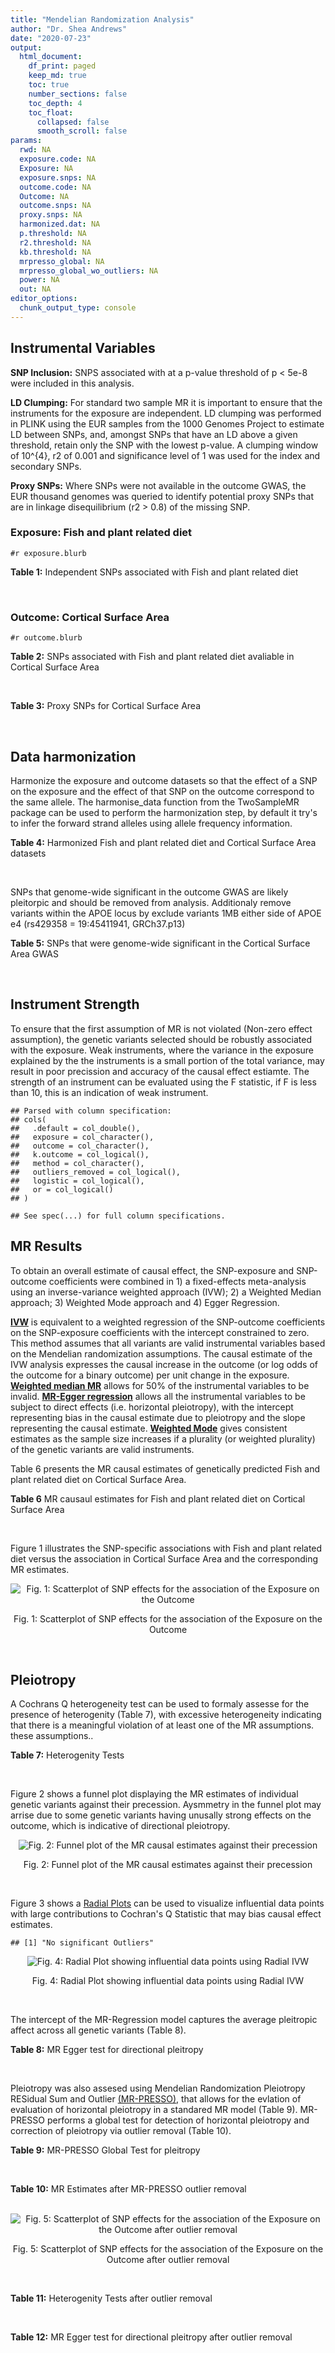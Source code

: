 ```yaml
---
title: "Mendelian Randomization Analysis"
author: "Dr. Shea Andrews"
date: "2020-07-23"
output:
  html_document:
    df_print: paged
    keep_md: true
    toc: true
    number_sections: false
    toc_depth: 4
    toc_float:
      collapsed: false
      smooth_scroll: false
params:
  rwd: NA
  exposure.code: NA
  Exposure: NA
  exposure.snps: NA
  outcome.code: NA
  Outcome: NA
  outcome.snps: NA
  proxy.snps: NA
  harmonized.dat: NA
  p.threshold: NA
  r2.threshold: NA
  kb.threshold: NA
  mrpresso_global: NA
  mrpresso_global_wo_outliers: NA
  power: NA
  out: NA
editor_options:
  chunk_output_type: console
---
```







## Instrumental Variables
**SNP Inclusion:** SNPS associated with at a p-value threshold of p < 5e-8 were included in this analysis.
<br>

**LD Clumping:** For standard two sample MR it is important to ensure that the instruments for the exposure are independent. LD clumping was performed in PLINK using the EUR samples from the 1000 Genomes Project to estimate LD between SNPs, and, amongst SNPs that have an LD above a given threshold, retain only the SNP with the lowest p-value. A clumping window of 10^{4}, r2 of 0.001 and significance level of 1 was used for the index and secondary SNPs.
<br>

**Proxy SNPs:** Where SNPs were not available in the outcome GWAS, the EUR thousand genomes was queried to identify potential proxy SNPs that are in linkage disequilibrium (r2 > 0.8) of the missing SNP.
<br>

### Exposure: Fish and plant related diet
`#r exposure.blurb`
<br>

**Table 1:** Independent SNPs associated with Fish and plant related diet
<div data-pagedtable="false">
  <script data-pagedtable-source type="application/json">
{"columns":[{"label":["SNP"],"name":[1],"type":["chr"],"align":["left"]},{"label":["CHROM"],"name":[2],"type":["dbl"],"align":["right"]},{"label":["POS"],"name":[3],"type":["dbl"],"align":["right"]},{"label":["REF"],"name":[4],"type":["chr"],"align":["left"]},{"label":["ALT"],"name":[5],"type":["chr"],"align":["left"]},{"label":["AF"],"name":[6],"type":["dbl"],"align":["right"]},{"label":["BETA"],"name":[7],"type":["dbl"],"align":["right"]},{"label":["SE"],"name":[8],"type":["dbl"],"align":["right"]},{"label":["Z"],"name":[9],"type":["dbl"],"align":["right"]},{"label":["P"],"name":[10],"type":["dbl"],"align":["right"]},{"label":["N"],"name":[11],"type":["dbl"],"align":["right"]},{"label":["TRAIT"],"name":[12],"type":["chr"],"align":["left"]}],"data":[{"1":"rs6699744","2":"1","3":"72825144","4":"A","5":"T","6":"0.614350","7":"0.0176817","8":"0.00251240","9":"7.03777","10":"2.0e-12","11":"335576","12":"fish_plant_diet"},{"1":"rs6690619","2":"1","3":"153765399","4":"C","5":"T","6":"0.508389","7":"-0.0182667","8":"0.00243049","9":"-7.51564","10":"5.7e-14","11":"335576","12":"fish_plant_diet"},{"1":"rs45501495","2":"1","3":"204596454","4":"C","5":"T","6":"0.233721","7":"0.0175379","8":"0.00286562","9":"6.12011","10":"9.4e-10","11":"335576","12":"fish_plant_diet"},{"1":"rs4953150","2":"2","3":"45157336","4":"C","5":"T","6":"0.342028","7":"-0.0193152","8":"0.00257415","9":"-7.50353","10":"6.2e-14","11":"335576","12":"fish_plant_diet"},{"1":"rs17049185","2":"2","3":"58072660","4":"G","5":"T","6":"0.265216","7":"0.0164143","8":"0.00276984","9":"5.92608","10":"3.1e-09","11":"335576","12":"fish_plant_diet"},{"1":"rs4458235","2":"2","3":"79710525","4":"A","5":"T","6":"0.671605","7":"-0.0161001","8":"0.00257371","9":"-6.25560","10":"4.0e-10","11":"335576","12":"fish_plant_diet"},{"1":"rs6756149","2":"2","3":"104099833","4":"C","5":"T","6":"0.460539","7":"0.0158560","8":"0.00242740","9":"6.53209","10":"6.5e-11","11":"335576","12":"fish_plant_diet"},{"1":"rs10180461","2":"2","3":"144263033","4":"T","5":"C","6":"0.391681","7":"-0.0138352","8":"0.00249154","9":"-5.55287","10":"2.8e-08","11":"335576","12":"fish_plant_diet"},{"1":"rs2463652","2":"2","3":"157127415","4":"C","5":"A","6":"0.462862","7":"0.0144339","8":"0.00243718","9":"5.92238","10":"3.2e-09","11":"335576","12":"fish_plant_diet"},{"1":"rs10510554","2":"3","3":"25099776","4":"T","5":"C","6":"0.569949","7":"0.0159892","8":"0.00245816","9":"6.50454","10":"7.8e-11","11":"335576","12":"fish_plant_diet"},{"1":"rs1248825","2":"3","3":"84993411","4":"A","5":"C","6":"0.674802","7":"0.0196439","8":"0.00259659","9":"7.56527","10":"3.9e-14","11":"335576","12":"fish_plant_diet"},{"1":"rs80264330","2":"3","3":"114815659","4":"T","5":"G","6":"0.056141","7":"0.0302655","8":"0.00525711","9":"5.75706","10":"8.6e-09","11":"335576","12":"fish_plant_diet"},{"1":"rs13082002","2":"3","3":"117317203","4":"T","5":"A","6":"0.467957","7":"0.0141314","8":"0.00244314","9":"5.78411","10":"7.3e-09","11":"335576","12":"fish_plant_diet"},{"1":"rs73868702","2":"3","3":"149754216","4":"G","5":"A","6":"0.043127","7":"-0.0333836","8":"0.00594694","9":"-5.61358","10":"2.0e-08","11":"335576","12":"fish_plant_diet"},{"1":"rs11706682","2":"3","3":"167199681","4":"T","5":"C","6":"0.340750","7":"0.0172815","8":"0.00255589","9":"6.76144","10":"1.4e-11","11":"335576","12":"fish_plant_diet"},{"1":"rs1946265","2":"5","3":"50840436","4":"A","5":"C","6":"0.645199","7":"-0.0149040","8":"0.00254229","9":"-5.86243","10":"4.6e-09","11":"335576","12":"fish_plant_diet"},{"1":"rs12514375","2":"5","3":"60801428","4":"A","5":"T","6":"0.387948","7":"-0.0137440","8":"0.00249301","9":"-5.51301","10":"3.5e-08","11":"335576","12":"fish_plant_diet"},{"1":"rs6870152","2":"5","3":"95883544","4":"A","5":"G","6":"0.623327","7":"-0.0138461","8":"0.00251463","9":"-5.50622","10":"3.7e-08","11":"335576","12":"fish_plant_diet"},{"1":"rs364926","2":"5","3":"166392055","4":"C","5":"T","6":"0.235798","7":"0.0174371","8":"0.00285087","9":"6.11641","10":"9.6e-10","11":"335576","12":"fish_plant_diet"},{"1":"rs11134442","2":"5","3":"166478475","4":"A","5":"G","6":"0.627273","7":"-0.0138524","8":"0.00251296","9":"-5.51238","10":"3.5e-08","11":"335576","12":"fish_plant_diet"},{"1":"rs16891727","2":"6","3":"26488860","4":"C","5":"A","6":"0.131477","7":"-0.0248855","8":"0.00357335","9":"-6.96419","10":"3.3e-12","11":"335576","12":"fish_plant_diet"},{"1":"rs28703977","2":"6","3":"31472792","4":"T","5":"C","6":"0.654148","7":"-0.0159889","8":"0.00255074","9":"-6.26834","10":"3.6e-10","11":"335576","12":"fish_plant_diet"},{"1":"rs9362897","2":"6","3":"92327446","4":"G","5":"T","6":"0.471084","7":"0.0153747","8":"0.00242031","9":"6.35237","10":"2.1e-10","11":"335576","12":"fish_plant_diet"},{"1":"rs12700239","2":"7","3":"20865979","4":"C","5":"A","6":"0.210021","7":"-0.0170831","8":"0.00300568","9":"-5.68361","10":"1.3e-08","11":"335576","12":"fish_plant_diet"},{"1":"rs3021494","2":"8","3":"10983534","4":"A","5":"G","6":"0.530477","7":"-0.0196447","8":"0.00243572","9":"-8.06525","10":"7.3e-16","11":"335576","12":"fish_plant_diet"},{"1":"rs1217105","2":"8","3":"64626932","4":"T","5":"G","6":"0.692030","7":"0.0182021","8":"0.00262079","9":"6.94527","10":"3.8e-12","11":"335576","12":"fish_plant_diet"},{"1":"rs10986983","2":"9","3":"128620009","4":"C","5":"T","6":"0.628287","7":"-0.0177251","8":"0.00250713","9":"-7.06988","10":"1.6e-12","11":"335576","12":"fish_plant_diet"},{"1":"rs946711","2":"10","3":"21806832","4":"A","5":"C","6":"0.326072","7":"-0.0265991","8":"0.00260310","9":"-10.21820","10":"1.6e-24","11":"335576","12":"fish_plant_diet"},{"1":"rs1410054","2":"10","3":"112774155","4":"A","5":"G","6":"0.762720","7":"-0.0179461","8":"0.00284724","9":"-6.30298","10":"2.9e-10","11":"335576","12":"fish_plant_diet"},{"1":"rs10741616","2":"11","3":"13333851","4":"G","5":"A","6":"0.381930","7":"-0.0150594","8":"0.00249104","9":"-6.04543","10":"1.5e-09","11":"335576","12":"fish_plant_diet"},{"1":"rs11237918","2":"11","3":"79294066","4":"T","5":"C","6":"0.400307","7":"0.0140920","8":"0.00247088","9":"5.70323","10":"1.2e-08","11":"335576","12":"fish_plant_diet"},{"1":"rs613597","2":"11","3":"88598646","4":"A","5":"G","6":"0.650945","7":"-0.0148780","8":"0.00253317","9":"-5.87327","10":"4.3e-09","11":"335576","12":"fish_plant_diet"},{"1":"rs34634095","2":"11","3":"111455942","4":"C","5":"A","6":"0.698257","7":"-0.0159467","8":"0.00269385","9":"-5.91967","10":"3.2e-09","11":"335576","12":"fish_plant_diet"},{"1":"rs7978702","2":"12","3":"34366373","4":"G","5":"A","6":"0.818835","7":"0.0173966","8":"0.00313907","9":"5.54196","10":"3.0e-08","11":"335576","12":"fish_plant_diet"},{"1":"rs12826749","2":"12","3":"46412497","4":"C","5":"G","6":"0.421560","7":"-0.0143141","8":"0.00247178","9":"-5.79101","10":"7.0e-09","11":"335576","12":"fish_plant_diet"},{"1":"rs35287743","2":"12","3":"110057250","4":"G","5":"T","6":"0.113999","7":"-0.0345582","8":"0.00382725","9":"-9.02951","10":"1.7e-19","11":"335576","12":"fish_plant_diet"},{"1":"rs560815","2":"13","3":"55935080","4":"T","5":"A","6":"0.733176","7":"-0.0235298","8":"0.00272600","9":"-8.63162","10":"6.0e-18","11":"335576","12":"fish_plant_diet"},{"1":"rs10161952","2":"13","3":"59474383","4":"A","5":"C","6":"0.313291","7":"-0.0185058","8":"0.00261369","9":"-7.08033","10":"1.4e-12","11":"335576","12":"fish_plant_diet"},{"1":"rs12906493","2":"15","3":"35933286","4":"T","5":"C","6":"0.207753","7":"0.0183225","8":"0.00301038","9":"6.08644","10":"1.2e-09","11":"335576","12":"fish_plant_diet"},{"1":"rs16959955","2":"15","3":"48002700","4":"T","5":"C","6":"0.221373","7":"0.0168573","8":"0.00294229","9":"5.72931","10":"1.0e-08","11":"335576","12":"fish_plant_diet"},{"1":"rs56094641","2":"16","3":"53806453","4":"A","5":"G","6":"0.403329","7":"0.0223354","8":"0.00246582","9":"9.05800","10":"1.3e-19","11":"335576","12":"fish_plant_diet"},{"1":"rs11859365","2":"16","3":"83683945","4":"A","5":"C","6":"0.253428","7":"0.0190706","8":"0.00278154","9":"6.85613","10":"7.1e-12","11":"335576","12":"fish_plant_diet"},{"1":"rs9955276","2":"18","3":"1839339","4":"C","5":"T","6":"0.141809","7":"0.0194761","8":"0.00348698","9":"5.58538","10":"2.3e-08","11":"335576","12":"fish_plant_diet"},{"1":"rs17818263","2":"18","3":"58865261","4":"G","5":"A","6":"0.286039","7":"-0.0146965","8":"0.00268034","9":"-5.48307","10":"4.2e-08","11":"335576","12":"fish_plant_diet"},{"1":"rs12721051","2":"19","3":"45422160","4":"C","5":"G","6":"0.189552","7":"0.0179074","8":"0.00309034","9":"5.79464","10":"6.8e-09","11":"335576","12":"fish_plant_diet"},{"1":"rs380743","2":"19","3":"49241014","4":"G","5":"A","6":"0.493772","7":"-0.0175022","8":"0.00243995","9":"-7.17318","10":"7.3e-13","11":"335576","12":"fish_plant_diet"},{"1":"rs2425026","2":"20","3":"33847253","4":"C","5":"T","6":"0.426877","7":"0.0168691","8":"0.00246823","9":"6.83449","10":"8.2e-12","11":"335576","12":"fish_plant_diet"},{"1":"rs2413052","2":"22","3":"31783781","4":"T","5":"C","6":"0.240382","7":"0.0193561","8":"0.00284149","9":"6.81195","10":"9.6e-12","11":"335576","12":"fish_plant_diet"}],"options":{"columns":{"min":{},"max":[10]},"rows":{"min":[10],"max":[10]},"pages":{}}}
  </script>
</div>
<br>

### Outcome: Cortical Surface Area
`#r outcome.blurb`
<br>

**Table 2:** SNPs associated with Fish and plant related diet avaliable in Cortical Surface Area
<div data-pagedtable="false">
  <script data-pagedtable-source type="application/json">
{"columns":[{"label":["SNP"],"name":[1],"type":["chr"],"align":["left"]},{"label":["CHROM"],"name":[2],"type":["dbl"],"align":["right"]},{"label":["POS"],"name":[3],"type":["dbl"],"align":["right"]},{"label":["REF"],"name":[4],"type":["chr"],"align":["left"]},{"label":["ALT"],"name":[5],"type":["chr"],"align":["left"]},{"label":["AF"],"name":[6],"type":["dbl"],"align":["right"]},{"label":["BETA"],"name":[7],"type":["dbl"],"align":["right"]},{"label":["SE"],"name":[8],"type":["dbl"],"align":["right"]},{"label":["Z"],"name":[9],"type":["dbl"],"align":["right"]},{"label":["P"],"name":[10],"type":["dbl"],"align":["right"]},{"label":["N"],"name":[11],"type":["dbl"],"align":["right"]},{"label":["TRAIT"],"name":[12],"type":["chr"],"align":["left"]}],"data":[{"1":"rs6699744","2":"1","3":"72825144","4":"A","5":"T","6":"0.6185","7":"-101.1620","8":"113.9919","9":"-0.88745300","10":"3.748e-01","11":"31606","12":"Cortical_Surface_Area"},{"1":"rs6690619","2":"1","3":"153765399","4":"C","5":"T","6":"0.5115","7":"-235.3237","8":"110.9052","9":"-2.12184550","10":"3.385e-02","11":"31984","12":"Cortical_Surface_Area"},{"1":"rs45501495","2":"1","3":"204596454","4":"C","5":"T","6":"0.2450","7":"292.0247","8":"127.0405","9":"2.29867404","10":"2.152e-02","11":"32176","12":"Cortical_Surface_Area"},{"1":"rs4953150","2":"2","3":"45157336","4":"C","5":"T","6":"0.3540","7":"216.7957","8":"115.6572","9":"1.87446782","10":"6.087e-02","11":"32176","12":"Cortical_Surface_Area"},{"1":"rs17049185","2":"2","3":"58072660","4":"G","5":"T","6":"0.2682","7":"-4.2065","8":"124.4635","9":"-0.03379706","10":"9.730e-01","11":"32176","12":"Cortical_Surface_Area"},{"1":"rs4458235","2":"2","3":"79710525","4":"A","5":"T","6":"0.6642","7":"46.7248","8":"115.2241","9":"0.40551200","10":"6.851e-01","11":"32176","12":"Cortical_Surface_Area"},{"1":"rs6756149","2":"2","3":"104099833","4":"C","5":"T","6":"0.4504","7":"89.4345","8":"109.6003","9":"0.81600598","10":"4.145e-01","11":"32176","12":"Cortical_Surface_Area"},{"1":"rs10180461","2":"2","3":"144263033","4":"T","5":"C","6":"0.3863","7":"117.3780","8":"111.2870","9":"1.05473000","10":"2.915e-01","11":"32176","12":"Cortical_Surface_Area"},{"1":"rs2463652","2":"2","3":"157127415","4":"C","5":"A","6":"0.4390","7":"-134.2220","8":"113.9341","9":"-1.17806697","10":"2.388e-01","11":"31790","12":"Cortical_Surface_Area"},{"1":"rs10510554","2":"3","3":"25099776","4":"T","5":"C","6":"0.5687","7":"3.7058","8":"110.5579","9":"0.03351910","10":"9.733e-01","11":"32176","12":"Cortical_Surface_Area"},{"1":"rs1248825","2":"3","3":"84993411","4":"A","5":"C","6":"0.6742","7":"79.4041","8":"117.3419","9":"0.67669000","10":"4.986e-01","11":"32176","12":"Cortical_Surface_Area"},{"1":"rs80264330","2":"3","3":"114815659","4":"T","5":"G","6":"0.0615","7":"275.9460","8":"227.8176","9":"1.21126000","10":"2.258e-01","11":"32176","12":"Cortical_Surface_Area"},{"1":"rs73868702","2":"3","3":"149754216","4":"G","5":"A","6":"0.0451","7":"-190.5001","8":"268.3638","9":"-0.70985766","10":"4.778e-01","11":"32176","12":"Cortical_Surface_Area"},{"1":"rs11706682","2":"3","3":"167199681","4":"T","5":"C","6":"0.3422","7":"-153.8670","8":"114.3450","9":"-1.34563000","10":"1.784e-01","11":"32176","12":"Cortical_Surface_Area"},{"1":"rs1946265","2":"5","3":"50840436","4":"A","5":"C","6":"0.6449","7":"-6.4466","8":"113.6825","9":"-0.05670710","10":"9.548e-01","11":"32176","12":"Cortical_Surface_Area"},{"1":"rs6870152","2":"5","3":"95883544","4":"A","5":"G","6":"0.6149","7":"-208.1500","8":"111.5828","9":"-1.86543000","10":"6.212e-02","11":"32176","12":"Cortical_Surface_Area"},{"1":"rs364926","2":"5","3":"166392055","4":"C","5":"T","6":"0.2420","7":"13.0756","8":"132.3103","9":"0.09882526","10":"9.213e-01","11":"31643","12":"Cortical_Surface_Area"},{"1":"rs11134442","2":"5","3":"166478475","4":"A","5":"G","6":"0.6256","7":"-164.6450","8":"116.4436","9":"-1.41395000","10":"1.574e-01","11":"31708","12":"Cortical_Surface_Area"},{"1":"rs16891727","2":"6","3":"26488860","4":"C","5":"A","6":"0.1211","7":"146.7489","8":"168.3544","9":"0.87166656","10":"3.834e-01","11":"32176","12":"Cortical_Surface_Area"},{"1":"rs28703977","2":"6","3":"31472792","4":"T","5":"C","6":"0.6645","7":"-333.5180","8":"119.8368","9":"-2.78310000","10":"5.384e-03","11":"31915","12":"Cortical_Surface_Area"},{"1":"rs9362897","2":"6","3":"92327446","4":"G","5":"T","6":"0.4879","7":"32.5104","8":"109.5428","9":"0.29678263","10":"7.666e-01","11":"32176","12":"Cortical_Surface_Area"},{"1":"rs12700239","2":"7","3":"20865979","4":"C","5":"A","6":"0.2007","7":"107.8958","8":"141.5174","9":"0.76242073","10":"4.458e-01","11":"32176","12":"Cortical_Surface_Area"},{"1":"rs3021494","2":"8","3":"10983534","4":"A","5":"G","6":"0.5306","7":"147.0710","8":"112.3578","9":"1.30895000","10":"1.906e-01","11":"32176","12":"Cortical_Surface_Area"},{"1":"rs1217105","2":"8","3":"64626932","4":"T","5":"G","6":"0.6944","7":"-249.1620","8":"118.9018","9":"-2.09552000","10":"3.612e-02","11":"32176","12":"Cortical_Surface_Area"},{"1":"rs10986983","2":"9","3":"128620009","4":"C","5":"T","6":"0.6312","7":"-33.4321","8":"113.8917","9":"-0.29354290","10":"7.691e-01","11":"32176","12":"Cortical_Surface_Area"},{"1":"rs946711","2":"10","3":"21806832","4":"A","5":"C","6":"0.3347","7":"-670.4570","8":"117.5940","9":"-5.70145000","10":"1.188e-08","11":"32176","12":"Cortical_Surface_Area"},{"1":"rs1410054","2":"10","3":"112774155","4":"A","5":"G","6":"0.7647","7":"218.6180","8":"127.9212","9":"1.70900000","10":"8.745e-02","11":"32393","12":"Cortical_Surface_Area"},{"1":"rs10741616","2":"11","3":"13333851","4":"G","5":"A","6":"0.3853","7":"-66.9934","8":"112.2273","9":"-0.59694388","10":"5.505e-01","11":"32176","12":"Cortical_Surface_Area"},{"1":"rs11237918","2":"11","3":"79294066","4":"T","5":"C","6":"0.4085","7":"24.0675","8":"111.3715","9":"0.21610100","10":"8.289e-01","11":"32176","12":"Cortical_Surface_Area"},{"1":"rs613597","2":"11","3":"88598646","4":"A","5":"G","6":"0.6536","7":"-166.3220","8":"116.1692","9":"-1.43172000","10":"1.522e-01","11":"32176","12":"Cortical_Surface_Area"},{"1":"rs7978702","2":"12","3":"34366373","4":"G","5":"A","6":"0.8037","7":"-204.1498","8":"143.0749","9":"-1.42687362","10":"1.536e-01","11":"29956","12":"Cortical_Surface_Area"},{"1":"rs12826749","2":"12","3":"46412497","4":"C","5":"G","6":"0.4072","7":"51.0809","8":"113.7345","9":"0.44912400","10":"6.533e-01","11":"31790","12":"Cortical_Surface_Area"},{"1":"rs35287743","2":"12","3":"110057250","4":"G","5":"T","6":"0.1193","7":"-374.4466","8":"176.0321","9":"-2.12714954","10":"3.341e-02","11":"32176","12":"Cortical_Surface_Area"},{"1":"rs560815","2":"13","3":"55935080","4":"T","5":"A","6":"0.7270","7":"72.8724","8":"122.4197","9":"0.59526694","10":"5.517e-01","11":"32176","12":"Cortical_Surface_Area"},{"1":"rs10161952","2":"13","3":"59474383","4":"A","5":"C","6":"0.3020","7":"43.0279","8":"119.1799","9":"0.36103300","10":"7.181e-01","11":"32176","12":"Cortical_Surface_Area"},{"1":"rs12906493","2":"15","3":"35933286","4":"T","5":"C","6":"0.2054","7":"-60.2867","8":"136.4436","9":"-0.44184300","10":"6.586e-01","11":"32176","12":"Cortical_Surface_Area"},{"1":"rs16959955","2":"15","3":"48002700","4":"T","5":"C","6":"0.2408","7":"-223.8260","8":"129.9481","9":"-1.72242000","10":"8.499e-02","11":"32176","12":"Cortical_Surface_Area"},{"1":"rs56094641","2":"16","3":"53806453","4":"A","5":"G","6":"0.4060","7":"-166.1350","8":"110.9075","9":"-1.49796000","10":"1.341e-01","11":"32176","12":"Cortical_Surface_Area"},{"1":"rs11859365","2":"16","3":"83683945","4":"A","5":"C","6":"0.2504","7":"16.8866","8":"127.0739","9":"0.13288800","10":"8.943e-01","11":"32176","12":"Cortical_Surface_Area"},{"1":"rs9955276","2":"18","3":"1839339","4":"C","5":"T","6":"0.1495","7":"37.8830","8":"153.7835","9":"0.24633982","10":"8.054e-01","11":"32176","12":"Cortical_Surface_Area"},{"1":"rs17818263","2":"18","3":"58865261","4":"G","5":"A","6":"0.2889","7":"61.8357","8":"120.5668","9":"0.51287502","10":"6.080e-01","11":"32176","12":"Cortical_Surface_Area"},{"1":"rs12721051","2":"19","3":"45422160","4":"C","5":"G","6":"0.1934","7":"131.2430","8":"148.7289","9":"0.88243000","10":"3.775e-01","11":"31502","12":"Cortical_Surface_Area"},{"1":"rs380743","2":"19","3":"49241014","4":"G","5":"A","6":"0.4523","7":"24.9729","8":"116.4325","9":"0.21448393","10":"8.302e-01","11":"31947","12":"Cortical_Surface_Area"},{"1":"rs2425026","2":"20","3":"33847253","4":"C","5":"T","6":"0.4572","7":"211.6852","8":"110.7101","9":"1.91206764","10":"5.587e-02","11":"32176","12":"Cortical_Surface_Area"},{"1":"rs2413052","2":"22","3":"31783781","4":"T","5":"C","6":"0.2353","7":"288.3270","8":"131.4838","9":"2.19287000","10":"2.832e-02","11":"32176","12":"Cortical_Surface_Area"},{"1":"rs13082002","2":"NA","3":"NA","4":"NA","5":"NA","6":"NA","7":"NA","8":"NA","9":"NA","10":"NA","11":"NA","12":"NA"},{"1":"rs12514375","2":"NA","3":"NA","4":"NA","5":"NA","6":"NA","7":"NA","8":"NA","9":"NA","10":"NA","11":"NA","12":"NA"},{"1":"rs34634095","2":"NA","3":"NA","4":"NA","5":"NA","6":"NA","7":"NA","8":"NA","9":"NA","10":"NA","11":"NA","12":"NA"}],"options":{"columns":{"min":{},"max":[10]},"rows":{"min":[10],"max":[10]},"pages":{}}}
  </script>
</div>
<br>

**Table 3:** Proxy SNPs for Cortical Surface Area
<div data-pagedtable="false">
  <script data-pagedtable-source type="application/json">
{"columns":[{"label":["target_snp"],"name":[1],"type":["chr"],"align":["left"]},{"label":["proxy_snp"],"name":[2],"type":["chr"],"align":["left"]},{"label":["ld.r2"],"name":[3],"type":["dbl"],"align":["right"]},{"label":["Dprime"],"name":[4],"type":["dbl"],"align":["right"]},{"label":["PHASE"],"name":[5],"type":["chr"],"align":["left"]},{"label":["X12"],"name":[6],"type":["lgl"],"align":["right"]},{"label":["CHROM"],"name":[7],"type":["dbl"],"align":["right"]},{"label":["POS"],"name":[8],"type":["dbl"],"align":["right"]},{"label":["REF.proxy"],"name":[9],"type":["chr"],"align":["left"]},{"label":["ALT.proxy"],"name":[10],"type":["chr"],"align":["left"]},{"label":["AF"],"name":[11],"type":["dbl"],"align":["right"]},{"label":["BETA"],"name":[12],"type":["dbl"],"align":["right"]},{"label":["SE"],"name":[13],"type":["dbl"],"align":["right"]},{"label":["Z"],"name":[14],"type":["dbl"],"align":["right"]},{"label":["P"],"name":[15],"type":["dbl"],"align":["right"]},{"label":["N"],"name":[16],"type":["dbl"],"align":["right"]},{"label":["TRAIT"],"name":[17],"type":["chr"],"align":["left"]},{"label":["ref"],"name":[18],"type":["chr"],"align":["left"]},{"label":["ref.proxy"],"name":[19],"type":["chr"],"align":["left"]},{"label":["alt"],"name":[20],"type":["chr"],"align":["left"]},{"label":["alt.proxy"],"name":[21],"type":["chr"],"align":["left"]},{"label":["ALT"],"name":[22],"type":["chr"],"align":["left"]},{"label":["REF"],"name":[23],"type":["chr"],"align":["left"]},{"label":["proxy.outcome"],"name":[24],"type":["lgl"],"align":["right"]}],"data":[{"1":"rs13082002","2":"rs34465253","3":"0.988089","4":"0.996006","5":"AC/TA","6":"NA","7":"3","8":"117316006","9":"A","10":"C","11":"0.4695","12":"85.5170","13":"109.7681","14":"0.7790700","15":"0.4359","16":"32176","17":"Cortical_Surface_Area","18":"A","19":"C","20":"T","21":"A","22":"A","23":"T","24":"TRUE"},{"1":"rs12514375","2":"rs1445980","3":"0.979437","4":"1.000000","5":"TA/AG","6":"NA","7":"5","8":"60798733","9":"G","10":"A","11":"0.3729","12":"13.6063","13":"113.8358","14":"0.1195257","15":"0.9049","16":"31790","17":"Cortical_Surface_Area","18":"T","19":"A","20":"A","21":"G","22":"T","23":"A","24":"TRUE"},{"1":"rs34634095","2":"rs510388","3":"0.935389","4":"1.000000","5":"CT/AG","6":"NA","7":"11","8":"111451869","9":"T","10":"G","11":"0.6982","12":"83.5936","13":"120.0590","14":"0.6962710","15":"0.4863","16":"32176","17":"Cortical_Surface_Area","18":"C","19":"T","20":"A","21":"G","22":"A","23":"C","24":"TRUE"}],"options":{"columns":{"min":{},"max":[10]},"rows":{"min":[10],"max":[10]},"pages":{}}}
  </script>
</div>
<br>

## Data harmonization
Harmonize the exposure and outcome datasets so that the effect of a SNP on the exposure and the effect of that SNP on the outcome correspond to the same allele. The harmonise_data function from the TwoSampleMR package can be used to perform the harmonization step, by default it try's to infer the forward strand alleles using allele frequency information.
<br>

**Table 4:** Harmonized Fish and plant related diet and Cortical Surface Area datasets
<div data-pagedtable="false">
  <script data-pagedtable-source type="application/json">
{"columns":[{"label":["SNP"],"name":[1],"type":["chr"],"align":["left"]},{"label":["effect_allele.exposure"],"name":[2],"type":["chr"],"align":["left"]},{"label":["other_allele.exposure"],"name":[3],"type":["chr"],"align":["left"]},{"label":["effect_allele.outcome"],"name":[4],"type":["chr"],"align":["left"]},{"label":["other_allele.outcome"],"name":[5],"type":["chr"],"align":["left"]},{"label":["beta.exposure"],"name":[6],"type":["dbl"],"align":["right"]},{"label":["beta.outcome"],"name":[7],"type":["dbl"],"align":["right"]},{"label":["eaf.exposure"],"name":[8],"type":["dbl"],"align":["right"]},{"label":["eaf.outcome"],"name":[9],"type":["dbl"],"align":["right"]},{"label":["remove"],"name":[10],"type":["lgl"],"align":["right"]},{"label":["palindromic"],"name":[11],"type":["lgl"],"align":["right"]},{"label":["ambiguous"],"name":[12],"type":["lgl"],"align":["right"]},{"label":["id.outcome"],"name":[13],"type":["chr"],"align":["left"]},{"label":["chr.outcome"],"name":[14],"type":["dbl"],"align":["right"]},{"label":["pos.outcome"],"name":[15],"type":["dbl"],"align":["right"]},{"label":["se.outcome"],"name":[16],"type":["dbl"],"align":["right"]},{"label":["z.outcome"],"name":[17],"type":["dbl"],"align":["right"]},{"label":["pval.outcome"],"name":[18],"type":["dbl"],"align":["right"]},{"label":["samplesize.outcome"],"name":[19],"type":["dbl"],"align":["right"]},{"label":["outcome"],"name":[20],"type":["chr"],"align":["left"]},{"label":["mr_keep.outcome"],"name":[21],"type":["lgl"],"align":["right"]},{"label":["pval_origin.outcome"],"name":[22],"type":["chr"],"align":["left"]},{"label":["chr.exposure"],"name":[23],"type":["dbl"],"align":["right"]},{"label":["pos.exposure"],"name":[24],"type":["dbl"],"align":["right"]},{"label":["se.exposure"],"name":[25],"type":["dbl"],"align":["right"]},{"label":["z.exposure"],"name":[26],"type":["dbl"],"align":["right"]},{"label":["pval.exposure"],"name":[27],"type":["dbl"],"align":["right"]},{"label":["samplesize.exposure"],"name":[28],"type":["dbl"],"align":["right"]},{"label":["exposure"],"name":[29],"type":["chr"],"align":["left"]},{"label":["mr_keep.exposure"],"name":[30],"type":["lgl"],"align":["right"]},{"label":["pval_origin.exposure"],"name":[31],"type":["chr"],"align":["left"]},{"label":["id.exposure"],"name":[32],"type":["chr"],"align":["left"]},{"label":["action"],"name":[33],"type":["dbl"],"align":["right"]},{"label":["mr_keep"],"name":[34],"type":["lgl"],"align":["right"]},{"label":["pt"],"name":[35],"type":["dbl"],"align":["right"]},{"label":["pleitropy_keep"],"name":[36],"type":["lgl"],"align":["right"]},{"label":["mrpresso_RSSobs"],"name":[37],"type":["dbl"],"align":["right"]},{"label":["mrpresso_pval"],"name":[38],"type":["dbl"],"align":["right"]},{"label":["mrpresso_keep"],"name":[39],"type":["lgl"],"align":["right"]}],"data":[{"1":"rs10161952","2":"C","3":"A","4":"C","5":"A","6":"-0.0185058","7":"43.0279","8":"0.313291","9":"0.3020","10":"FALSE","11":"FALSE","12":"FALSE","13":"V76BSF","14":"13","15":"59474383","16":"119.1799","17":"0.36103300","18":"7.181e-01","19":"32176","20":"Grasby2020surfarea","21":"TRUE","22":"reported","23":"13","24":"59474383","25":"0.00261369","26":"-7.08033","27":"1.4e-12","28":"335576","29":"Niarchou2020fish","30":"TRUE","31":"reported","32":"w9GM62","33":"2","34":"TRUE","35":"5e-08","36":"TRUE","37":"2.472663e+03","38":"1.0000","39":"TRUE"},{"1":"rs10180461","2":"C","3":"T","4":"C","5":"T","6":"-0.0138352","7":"117.3780","8":"0.391681","9":"0.3863","10":"FALSE","11":"FALSE","12":"FALSE","13":"V76BSF","14":"2","15":"144263033","16":"111.2870","17":"1.05473000","18":"2.915e-01","19":"32176","20":"Grasby2020surfarea","21":"TRUE","22":"reported","23":"2","24":"144263033","25":"0.00249154","26":"-5.55287","27":"2.8e-08","28":"335576","29":"Niarchou2020fish","30":"TRUE","31":"reported","32":"w9GM62","33":"2","34":"TRUE","35":"5e-08","36":"TRUE","37":"1.524822e+04","38":"1.0000","39":"TRUE"},{"1":"rs10510554","2":"C","3":"T","4":"C","5":"T","6":"0.0159892","7":"3.7058","8":"0.569949","9":"0.5687","10":"FALSE","11":"FALSE","12":"FALSE","13":"V76BSF","14":"3","15":"25099776","16":"110.5579","17":"0.03351910","18":"9.733e-01","19":"32176","20":"Grasby2020surfarea","21":"TRUE","22":"reported","23":"3","24":"25099776","25":"0.00245816","26":"6.50454","27":"7.8e-11","28":"335576","29":"Niarchou2020fish","30":"TRUE","31":"reported","32":"w9GM62","33":"2","34":"TRUE","35":"5e-08","36":"TRUE","37":"9.596711e-01","38":"1.0000","39":"TRUE"},{"1":"rs10741616","2":"A","3":"G","4":"A","5":"G","6":"-0.0150594","7":"-66.9934","8":"0.381930","9":"0.3853","10":"FALSE","11":"FALSE","12":"FALSE","13":"V76BSF","14":"11","15":"13333851","16":"112.2273","17":"-0.59694388","18":"5.505e-01","19":"32176","20":"Grasby2020surfarea","21":"TRUE","22":"reported","23":"11","24":"13333851","25":"0.00249104","26":"-6.04543","27":"1.5e-09","28":"335576","29":"Niarchou2020fish","30":"TRUE","31":"reported","32":"w9GM62","33":"2","34":"TRUE","35":"5e-08","36":"TRUE","37":"4.076663e+03","38":"1.0000","39":"TRUE"},{"1":"rs10986983","2":"T","3":"C","4":"T","5":"C","6":"-0.0177251","7":"-33.4321","8":"0.628287","9":"0.6312","10":"FALSE","11":"FALSE","12":"FALSE","13":"V76BSF","14":"9","15":"128620009","16":"113.8917","17":"-0.29354290","18":"7.691e-01","19":"32176","20":"Grasby2020surfarea","21":"TRUE","22":"reported","23":"9","24":"128620009","25":"0.00250713","26":"-7.06988","27":"1.6e-12","28":"335576","29":"Niarchou2020fish","30":"TRUE","31":"reported","32":"w9GM62","33":"2","34":"TRUE","35":"5e-08","36":"TRUE","37":"8.424744e+02","38":"1.0000","39":"TRUE"},{"1":"rs11134442","2":"G","3":"A","4":"G","5":"A","6":"-0.0138524","7":"-164.6450","8":"0.627273","9":"0.6256","10":"FALSE","11":"FALSE","12":"FALSE","13":"V76BSF","14":"5","15":"166478475","16":"116.4436","17":"-1.41395000","18":"1.574e-01","19":"31708","20":"Grasby2020surfarea","21":"TRUE","22":"reported","23":"5","24":"166478475","25":"0.00251296","26":"-5.51238","27":"3.5e-08","28":"335576","29":"Niarchou2020fish","30":"TRUE","31":"reported","32":"w9GM62","33":"2","34":"TRUE","35":"5e-08","36":"TRUE","37":"2.660471e+04","38":"1.0000","39":"TRUE"},{"1":"rs11237918","2":"C","3":"T","4":"C","5":"T","6":"0.0140920","7":"24.0675","8":"0.400307","9":"0.4085","10":"FALSE","11":"FALSE","12":"FALSE","13":"V76BSF","14":"11","15":"79294066","16":"111.3715","17":"0.21610100","18":"8.289e-01","19":"32176","20":"Grasby2020surfarea","21":"TRUE","22":"reported","23":"11","24":"79294066","25":"0.00247088","26":"5.70323","27":"1.2e-08","28":"335576","29":"Niarchou2020fish","30":"TRUE","31":"reported","32":"w9GM62","33":"2","34":"TRUE","35":"5e-08","36":"TRUE","37":"4.125134e+02","38":"1.0000","39":"TRUE"},{"1":"rs11706682","2":"C","3":"T","4":"C","5":"T","6":"0.0172815","7":"-153.8670","8":"0.340750","9":"0.3422","10":"FALSE","11":"FALSE","12":"FALSE","13":"V76BSF","14":"3","15":"167199681","16":"114.3450","17":"-1.34563000","18":"1.784e-01","19":"32176","20":"Grasby2020surfarea","21":"TRUE","22":"reported","23":"3","24":"167199681","25":"0.00255589","26":"6.76144","27":"1.4e-11","28":"335576","29":"Niarchou2020fish","30":"TRUE","31":"reported","32":"w9GM62","33":"2","34":"TRUE","35":"5e-08","36":"TRUE","37":"2.655119e+04","38":"1.0000","39":"TRUE"},{"1":"rs11859365","2":"C","3":"A","4":"C","5":"A","6":"0.0190706","7":"16.8866","8":"0.253428","9":"0.2504","10":"FALSE","11":"FALSE","12":"FALSE","13":"V76BSF","14":"16","15":"83683945","16":"127.0739","17":"0.13288800","18":"8.943e-01","19":"32176","20":"Grasby2020surfarea","21":"TRUE","22":"reported","23":"16","24":"83683945","25":"0.00278154","26":"6.85613","27":"7.1e-12","28":"335576","29":"Niarchou2020fish","30":"TRUE","31":"reported","32":"w9GM62","33":"2","34":"TRUE","35":"5e-08","36":"TRUE","37":"1.347548e+02","38":"1.0000","39":"TRUE"},{"1":"rs1217105","2":"G","3":"T","4":"G","5":"T","6":"0.0182021","7":"-249.1620","8":"0.692030","9":"0.6944","10":"FALSE","11":"FALSE","12":"FALSE","13":"V76BSF","14":"8","15":"64626932","16":"118.9018","17":"-2.09552000","18":"3.612e-02","19":"32176","20":"Grasby2020surfarea","21":"TRUE","22":"reported","23":"8","24":"64626932","25":"0.00262079","26":"6.94527","27":"3.8e-12","28":"335576","29":"Niarchou2020fish","30":"TRUE","31":"reported","32":"w9GM62","33":"2","34":"TRUE","35":"5e-08","36":"TRUE","37":"6.817831e+04","38":"1.0000","39":"TRUE"},{"1":"rs1248825","2":"C","3":"A","4":"C","5":"A","6":"0.0196439","7":"79.4041","8":"0.674802","9":"0.6742","10":"FALSE","11":"FALSE","12":"FALSE","13":"V76BSF","14":"3","15":"84993411","16":"117.3419","17":"0.67669000","18":"4.986e-01","19":"32176","20":"Grasby2020surfarea","21":"TRUE","22":"reported","23":"3","24":"84993411","25":"0.00259659","26":"7.56527","27":"3.9e-14","28":"335576","29":"Niarchou2020fish","30":"TRUE","31":"reported","32":"w9GM62","33":"2","34":"TRUE","35":"5e-08","36":"TRUE","37":"5.773799e+03","38":"1.0000","39":"TRUE"},{"1":"rs12514375","2":"T","3":"A","4":"T","5":"A","6":"-0.0137440","7":"13.6063","8":"0.387948","9":"0.3729","10":"FALSE","11":"TRUE","12":"FALSE","13":"V76BSF","14":"5","15":"60798733","16":"113.8358","17":"0.11952567","18":"9.049e-01","19":"31790","20":"Grasby2020surfarea","21":"TRUE","22":"reported","23":"5","24":"60801428","25":"0.00249301","26":"-5.51301","27":"3.5e-08","28":"335576","29":"Niarchou2020fish","30":"TRUE","31":"reported","32":"w9GM62","33":"2","34":"TRUE","35":"5e-08","36":"TRUE","37":"3.203299e+02","38":"1.0000","39":"TRUE"},{"1":"rs12700239","2":"A","3":"C","4":"A","5":"C","6":"-0.0170831","7":"107.8958","8":"0.210021","9":"0.2007","10":"FALSE","11":"FALSE","12":"FALSE","13":"V76BSF","14":"7","15":"20865979","16":"141.5174","17":"0.76242073","18":"4.458e-01","19":"32176","20":"Grasby2020surfarea","21":"TRUE","22":"reported","23":"7","24":"20865979","25":"0.00300568","26":"-5.68361","27":"1.3e-08","28":"335576","29":"Niarchou2020fish","30":"TRUE","31":"reported","32":"w9GM62","33":"2","34":"TRUE","35":"5e-08","36":"TRUE","37":"1.315410e+04","38":"1.0000","39":"TRUE"},{"1":"rs12721051","2":"G","3":"C","4":"G","5":"C","6":"0.0179074","7":"131.2430","8":"0.189552","9":"0.1934","10":"FALSE","11":"TRUE","12":"FALSE","13":"V76BSF","14":"19","15":"45422160","16":"148.7289","17":"0.88243000","18":"3.775e-01","19":"31502","20":"Grasby2020surfarea","21":"TRUE","22":"reported","23":"19","24":"45422160","25":"0.00309034","26":"5.79464","27":"6.8e-09","28":"335576","29":"Niarchou2020fish","30":"TRUE","31":"reported","32":"w9GM62","33":"2","34":"TRUE","35":"5e-08","36":"FALSE","37":"NA","38":"NA","39":"NA"},{"1":"rs12826749","2":"G","3":"C","4":"G","5":"C","6":"-0.0143141","7":"51.0809","8":"0.421560","9":"0.4072","10":"FALSE","11":"TRUE","12":"TRUE","13":"V76BSF","14":"12","15":"46412497","16":"113.7345","17":"0.44912400","18":"6.533e-01","19":"31790","20":"Grasby2020surfarea","21":"TRUE","22":"reported","23":"12","24":"46412497","25":"0.00247178","26":"-5.79101","27":"7.0e-09","28":"335576","29":"Niarchou2020fish","30":"TRUE","31":"reported","32":"w9GM62","33":"2","34":"FALSE","35":"5e-08","36":"TRUE","37":"NA","38":"NA","39":"NA"},{"1":"rs12906493","2":"C","3":"T","4":"C","5":"T","6":"0.0183225","7":"-60.2867","8":"0.207753","9":"0.2054","10":"FALSE","11":"FALSE","12":"FALSE","13":"V76BSF","14":"15","15":"35933286","16":"136.4436","17":"-0.44184300","18":"6.586e-01","19":"32176","20":"Grasby2020surfarea","21":"TRUE","22":"reported","23":"15","24":"35933286","25":"0.00301038","26":"6.08644","27":"1.2e-09","28":"335576","29":"Niarchou2020fish","30":"TRUE","31":"reported","32":"w9GM62","33":"2","34":"TRUE","35":"5e-08","36":"TRUE","37":"4.480978e+03","38":"1.0000","39":"TRUE"},{"1":"rs13082002","2":"A","3":"T","4":"A","5":"T","6":"0.0141314","7":"85.5170","8":"0.467957","9":"0.4695","10":"FALSE","11":"TRUE","12":"TRUE","13":"V76BSF","14":"3","15":"117316006","16":"109.7681","17":"0.77907000","18":"4.359e-01","19":"32176","20":"Grasby2020surfarea","21":"TRUE","22":"reported","23":"3","24":"117317203","25":"0.00244314","26":"5.78411","27":"7.3e-09","28":"335576","29":"Niarchou2020fish","30":"TRUE","31":"reported","32":"w9GM62","33":"2","34":"FALSE","35":"5e-08","36":"TRUE","37":"NA","38":"NA","39":"NA"},{"1":"rs1410054","2":"G","3":"A","4":"G","5":"A","6":"-0.0179461","7":"218.6180","8":"0.762720","9":"0.7647","10":"FALSE","11":"FALSE","12":"FALSE","13":"V76BSF","14":"10","15":"112774155","16":"127.9212","17":"1.70900000","18":"8.745e-02","19":"32393","20":"Grasby2020surfarea","21":"TRUE","22":"reported","23":"10","24":"112774155","25":"0.00284724","26":"-6.30298","27":"2.9e-10","28":"335576","29":"Niarchou2020fish","30":"TRUE","31":"reported","32":"w9GM62","33":"2","34":"TRUE","35":"5e-08","36":"TRUE","37":"5.232033e+04","38":"1.0000","39":"TRUE"},{"1":"rs16891727","2":"A","3":"C","4":"A","5":"C","6":"-0.0248855","7":"146.7489","8":"0.131477","9":"0.1211","10":"FALSE","11":"FALSE","12":"FALSE","13":"V76BSF","14":"6","15":"26488860","16":"168.3544","17":"0.87166656","18":"3.834e-01","19":"32176","20":"Grasby2020surfarea","21":"TRUE","22":"reported","23":"6","24":"26488860","25":"0.00357335","26":"-6.96419","27":"3.3e-12","28":"335576","29":"Niarchou2020fish","30":"TRUE","31":"reported","32":"w9GM62","33":"2","34":"TRUE","35":"5e-08","36":"TRUE","37":"2.488390e+04","38":"1.0000","39":"TRUE"},{"1":"rs16959955","2":"C","3":"T","4":"C","5":"T","6":"0.0168573","7":"-223.8260","8":"0.221373","9":"0.2408","10":"FALSE","11":"FALSE","12":"FALSE","13":"V76BSF","14":"15","15":"48002700","16":"129.9481","17":"-1.72242000","18":"8.499e-02","19":"32176","20":"Grasby2020surfarea","21":"TRUE","22":"reported","23":"15","24":"48002700","25":"0.00294229","26":"5.72931","27":"1.0e-08","28":"335576","29":"Niarchou2020fish","30":"TRUE","31":"reported","32":"w9GM62","33":"2","34":"TRUE","35":"5e-08","36":"TRUE","37":"5.428737e+04","38":"1.0000","39":"TRUE"},{"1":"rs17049185","2":"T","3":"G","4":"T","5":"G","6":"0.0164143","7":"-4.2065","8":"0.265216","9":"0.2682","10":"FALSE","11":"FALSE","12":"FALSE","13":"V76BSF","14":"2","15":"58072660","16":"124.4635","17":"-0.03379706","18":"9.730e-01","19":"32176","20":"Grasby2020surfarea","21":"TRUE","22":"reported","23":"2","24":"58072660","25":"0.00276984","26":"5.92608","27":"3.1e-09","28":"335576","29":"Niarchou2020fish","30":"TRUE","31":"reported","32":"w9GM62","33":"2","34":"TRUE","35":"5e-08","36":"TRUE","37":"8.402759e+01","38":"1.0000","39":"TRUE"},{"1":"rs17818263","2":"A","3":"G","4":"A","5":"G","6":"-0.0146965","7":"61.8357","8":"0.286039","9":"0.2889","10":"FALSE","11":"FALSE","12":"FALSE","13":"V76BSF","14":"18","15":"58865261","16":"120.5668","17":"0.51287502","18":"6.080e-01","19":"32176","20":"Grasby2020surfarea","21":"TRUE","22":"reported","23":"18","24":"58865261","25":"0.00268034","26":"-5.48307","27":"4.2e-08","28":"335576","29":"Niarchou2020fish","30":"TRUE","31":"reported","32":"w9GM62","33":"2","34":"TRUE","35":"5e-08","36":"TRUE","37":"4.516555e+03","38":"1.0000","39":"TRUE"},{"1":"rs1946265","2":"C","3":"A","4":"C","5":"A","6":"-0.0149040","7":"-6.4466","8":"0.645199","9":"0.6449","10":"FALSE","11":"FALSE","12":"FALSE","13":"V76BSF","14":"5","15":"50840436","16":"113.6825","17":"-0.05670710","18":"9.548e-01","19":"32176","20":"Grasby2020surfarea","21":"TRUE","22":"reported","23":"5","24":"50840436","25":"0.00254229","26":"-5.86243","27":"4.6e-09","28":"335576","29":"Niarchou2020fish","30":"TRUE","31":"reported","32":"w9GM62","33":"2","34":"TRUE","35":"5e-08","36":"TRUE","37":"4.578753e+00","38":"1.0000","39":"TRUE"},{"1":"rs2413052","2":"C","3":"T","4":"C","5":"T","6":"0.0193561","7":"288.3270","8":"0.240382","9":"0.2353","10":"FALSE","11":"FALSE","12":"FALSE","13":"V76BSF","14":"22","15":"31783781","16":"131.4838","17":"2.19287000","18":"2.832e-02","19":"32176","20":"Grasby2020surfarea","21":"TRUE","22":"reported","23":"22","24":"31783781","25":"0.00284149","26":"6.81195","27":"9.6e-12","28":"335576","29":"Niarchou2020fish","30":"TRUE","31":"reported","32":"w9GM62","33":"2","34":"TRUE","35":"5e-08","36":"TRUE","37":"8.380373e+04","38":"1.0000","39":"TRUE"},{"1":"rs2425026","2":"T","3":"C","4":"T","5":"C","6":"0.0168691","7":"211.6852","8":"0.426877","9":"0.4572","10":"FALSE","11":"FALSE","12":"FALSE","13":"V76BSF","14":"20","15":"33847253","16":"110.7101","17":"1.91206764","18":"5.587e-02","19":"32176","20":"Grasby2020surfarea","21":"TRUE","22":"reported","23":"20","24":"33847253","25":"0.00246823","26":"6.83449","27":"8.2e-12","28":"335576","29":"Niarchou2020fish","30":"TRUE","31":"reported","32":"w9GM62","33":"2","34":"TRUE","35":"5e-08","36":"TRUE","37":"4.499001e+04","38":"1.0000","39":"TRUE"},{"1":"rs2463652","2":"A","3":"C","4":"A","5":"C","6":"0.0144339","7":"-134.2220","8":"0.462862","9":"0.4390","10":"FALSE","11":"FALSE","12":"FALSE","13":"V76BSF","14":"2","15":"157127415","16":"113.9341","17":"-1.17806697","18":"2.388e-01","19":"31790","20":"Grasby2020surfarea","21":"TRUE","22":"reported","23":"2","24":"157127415","25":"0.00243718","26":"5.92238","27":"3.2e-09","28":"335576","29":"Niarchou2020fish","30":"TRUE","31":"reported","32":"w9GM62","33":"2","34":"TRUE","35":"5e-08","36":"TRUE","37":"1.984855e+04","38":"1.0000","39":"TRUE"},{"1":"rs28703977","2":"C","3":"T","4":"C","5":"T","6":"-0.0159889","7":"-333.5180","8":"0.654148","9":"0.6645","10":"FALSE","11":"FALSE","12":"FALSE","13":"V76BSF","14":"6","15":"31472792","16":"119.8368","17":"-2.78310000","18":"5.384e-03","19":"31915","20":"Grasby2020surfarea","21":"TRUE","22":"reported","23":"6","24":"31472792","25":"0.00255074","26":"-6.26834","27":"3.6e-10","28":"335576","29":"Niarchou2020fish","30":"TRUE","31":"reported","32":"w9GM62","33":"2","34":"TRUE","35":"5e-08","36":"TRUE","37":"1.124473e+05","38":"0.2420","39":"TRUE"},{"1":"rs3021494","2":"G","3":"A","4":"G","5":"A","6":"-0.0196447","7":"147.0710","8":"0.530477","9":"0.5306","10":"FALSE","11":"FALSE","12":"FALSE","13":"V76BSF","14":"8","15":"10983534","16":"112.3578","17":"1.30895000","18":"1.906e-01","19":"32176","20":"Grasby2020surfarea","21":"TRUE","22":"reported","23":"8","24":"10983534","25":"0.00243572","26":"-8.06525","27":"7.3e-16","28":"335576","29":"Niarchou2020fish","30":"TRUE","31":"reported","32":"w9GM62","33":"2","34":"TRUE","35":"5e-08","36":"TRUE","37":"2.497732e+04","38":"1.0000","39":"TRUE"},{"1":"rs34634095","2":"A","3":"C","4":"A","5":"C","6":"-0.0159467","7":"83.5936","8":"0.698257","9":"0.6982","10":"FALSE","11":"FALSE","12":"FALSE","13":"V76BSF","14":"11","15":"111451869","16":"120.0590","17":"0.69627100","18":"4.863e-01","19":"32176","20":"Grasby2020surfarea","21":"TRUE","22":"reported","23":"11","24":"111455942","25":"0.00269385","26":"-5.91967","27":"3.2e-09","28":"335576","29":"Niarchou2020fish","30":"TRUE","31":"reported","32":"w9GM62","33":"2","34":"TRUE","35":"5e-08","36":"TRUE","37":"8.093972e+03","38":"1.0000","39":"TRUE"},{"1":"rs35287743","2":"T","3":"G","4":"T","5":"G","6":"-0.0345582","7":"-374.4466","8":"0.113999","9":"0.1193","10":"FALSE","11":"FALSE","12":"FALSE","13":"V76BSF","14":"12","15":"110057250","16":"176.0321","17":"-2.12714954","18":"3.341e-02","19":"32176","20":"Grasby2020surfarea","21":"TRUE","22":"reported","23":"12","24":"110057250","25":"0.00382725","26":"-9.02951","27":"1.7e-19","28":"335576","29":"Niarchou2020fish","30":"TRUE","31":"reported","32":"w9GM62","33":"2","34":"TRUE","35":"5e-08","36":"TRUE","37":"1.446047e+05","38":"1.0000","39":"TRUE"},{"1":"rs364926","2":"T","3":"C","4":"T","5":"C","6":"0.0174371","7":"13.0756","8":"0.235798","9":"0.2420","10":"FALSE","11":"FALSE","12":"FALSE","13":"V76BSF","14":"5","15":"166392055","16":"132.3103","17":"0.09882526","18":"9.213e-01","19":"31643","20":"Grasby2020surfarea","21":"TRUE","22":"reported","23":"5","24":"166392055","25":"0.00285087","26":"6.11641","27":"9.6e-10","28":"335576","29":"Niarchou2020fish","30":"TRUE","31":"reported","32":"w9GM62","33":"2","34":"TRUE","35":"5e-08","36":"TRUE","37":"6.631807e+01","38":"1.0000","39":"TRUE"},{"1":"rs380743","2":"A","3":"G","4":"A","5":"G","6":"-0.0175022","7":"24.9729","8":"0.493772","9":"0.4523","10":"FALSE","11":"FALSE","12":"FALSE","13":"V76BSF","14":"19","15":"49241014","16":"116.4325","17":"0.21448393","18":"8.302e-01","19":"31947","20":"Grasby2020surfarea","21":"TRUE","22":"reported","23":"19","24":"49241014","25":"0.00243995","26":"-7.17318","27":"7.3e-13","28":"335576","29":"Niarchou2020fish","30":"TRUE","31":"reported","32":"w9GM62","33":"2","34":"TRUE","35":"5e-08","36":"TRUE","37":"9.506917e+02","38":"1.0000","39":"TRUE"},{"1":"rs4458235","2":"T","3":"A","4":"T","5":"A","6":"-0.0161001","7":"46.7248","8":"0.671605","9":"0.6642","10":"FALSE","11":"TRUE","12":"FALSE","13":"V76BSF","14":"2","15":"79710525","16":"115.2241","17":"0.40551200","18":"6.851e-01","19":"32176","20":"Grasby2020surfarea","21":"TRUE","22":"reported","23":"2","24":"79710525","25":"0.00257371","26":"-6.25560","27":"4.0e-10","28":"335576","29":"Niarchou2020fish","30":"TRUE","31":"reported","32":"w9GM62","33":"2","34":"TRUE","35":"5e-08","36":"TRUE","37":"2.759734e+03","38":"1.0000","39":"TRUE"},{"1":"rs45501495","2":"T","3":"C","4":"T","5":"C","6":"0.0175379","7":"292.0247","8":"0.233721","9":"0.2450","10":"FALSE","11":"FALSE","12":"FALSE","13":"V76BSF","14":"1","15":"204596454","16":"127.0405","17":"2.29867404","18":"2.152e-02","19":"32176","20":"Grasby2020surfarea","21":"TRUE","22":"reported","23":"1","24":"204596454","25":"0.00286562","26":"6.12011","27":"9.4e-10","28":"335576","29":"Niarchou2020fish","30":"TRUE","31":"reported","32":"w9GM62","33":"2","34":"TRUE","35":"5e-08","36":"TRUE","37":"8.583004e+04","38":"0.9416","39":"TRUE"},{"1":"rs4953150","2":"T","3":"C","4":"T","5":"C","6":"-0.0193152","7":"216.7957","8":"0.342028","9":"0.3540","10":"FALSE","11":"FALSE","12":"FALSE","13":"V76BSF","14":"2","15":"45157336","16":"115.6572","17":"1.87446782","18":"6.087e-02","19":"32176","20":"Grasby2020surfarea","21":"TRUE","22":"reported","23":"2","24":"45157336","25":"0.00257415","26":"-7.50353","27":"6.2e-14","28":"335576","29":"Niarchou2020fish","30":"TRUE","31":"reported","32":"w9GM62","33":"2","34":"TRUE","35":"5e-08","36":"TRUE","37":"5.261050e+04","38":"1.0000","39":"TRUE"},{"1":"rs560815","2":"A","3":"T","4":"A","5":"T","6":"-0.0235298","7":"72.8724","8":"0.733176","9":"0.7270","10":"FALSE","11":"TRUE","12":"FALSE","13":"V76BSF","14":"13","15":"55935080","16":"122.4197","17":"0.59526694","18":"5.517e-01","19":"32176","20":"Grasby2020surfarea","21":"TRUE","22":"reported","23":"13","24":"55935080","25":"0.00272600","26":"-8.63162","27":"6.0e-18","28":"335576","29":"Niarchou2020fish","30":"TRUE","31":"reported","32":"w9GM62","33":"2","34":"TRUE","35":"5e-08","36":"TRUE","37":"6.899669e+03","38":"1.0000","39":"TRUE"},{"1":"rs56094641","2":"G","3":"A","4":"G","5":"A","6":"0.0223354","7":"-166.1350","8":"0.403329","9":"0.4060","10":"FALSE","11":"FALSE","12":"FALSE","13":"V76BSF","14":"16","15":"53806453","16":"110.9075","17":"-1.49796000","18":"1.341e-01","19":"32176","20":"Grasby2020surfarea","21":"TRUE","22":"reported","23":"16","24":"53806453","25":"0.00246582","26":"9.05800","27":"1.3e-19","28":"335576","29":"Niarchou2020fish","30":"TRUE","31":"reported","32":"w9GM62","33":"2","34":"TRUE","35":"5e-08","36":"TRUE","37":"3.261490e+04","38":"1.0000","39":"TRUE"},{"1":"rs613597","2":"G","3":"A","4":"G","5":"A","6":"-0.0148780","7":"-166.3220","8":"0.650945","9":"0.6536","10":"FALSE","11":"FALSE","12":"FALSE","13":"V76BSF","14":"11","15":"88598646","16":"116.1692","17":"-1.43172000","18":"1.522e-01","19":"32176","20":"Grasby2020surfarea","21":"TRUE","22":"reported","23":"11","24":"88598646","25":"0.00253317","26":"-5.87327","27":"4.3e-09","28":"335576","29":"Niarchou2020fish","30":"TRUE","31":"reported","32":"w9GM62","33":"2","34":"TRUE","35":"5e-08","36":"TRUE","37":"2.719789e+04","38":"1.0000","39":"TRUE"},{"1":"rs6690619","2":"T","3":"C","4":"T","5":"C","6":"-0.0182667","7":"-235.3237","8":"0.508389","9":"0.5115","10":"FALSE","11":"FALSE","12":"FALSE","13":"V76BSF","14":"1","15":"153765399","16":"110.9052","17":"-2.12184550","18":"3.385e-02","19":"31984","20":"Grasby2020surfarea","21":"TRUE","22":"reported","23":"1","24":"153765399","25":"0.00243049","26":"-7.51564","27":"5.7e-14","28":"335576","29":"Niarchou2020fish","30":"TRUE","31":"reported","32":"w9GM62","33":"2","34":"TRUE","35":"5e-08","36":"TRUE","37":"5.615533e+04","38":"1.0000","39":"TRUE"},{"1":"rs6699744","2":"T","3":"A","4":"T","5":"A","6":"0.0176817","7":"-101.1620","8":"0.614350","9":"0.6185","10":"FALSE","11":"TRUE","12":"FALSE","13":"V76BSF","14":"1","15":"72825144","16":"113.9919","17":"-0.88745300","18":"3.748e-01","19":"31606","20":"Grasby2020surfarea","21":"TRUE","22":"reported","23":"1","24":"72825144","25":"0.00251240","26":"7.03777","27":"2.0e-12","28":"335576","29":"Niarchou2020fish","30":"TRUE","31":"reported","32":"w9GM62","33":"2","34":"TRUE","35":"5e-08","36":"TRUE","37":"1.191780e+04","38":"1.0000","39":"TRUE"},{"1":"rs6756149","2":"T","3":"C","4":"T","5":"C","6":"0.0158560","7":"89.4345","8":"0.460539","9":"0.4504","10":"FALSE","11":"FALSE","12":"FALSE","13":"V76BSF","14":"2","15":"104099833","16":"109.6003","17":"0.81600598","18":"4.145e-01","19":"32176","20":"Grasby2020surfarea","21":"TRUE","22":"reported","23":"2","24":"104099833","25":"0.00242740","26":"6.53209","27":"6.5e-11","28":"335576","29":"Niarchou2020fish","30":"TRUE","31":"reported","32":"w9GM62","33":"2","34":"TRUE","35":"5e-08","36":"TRUE","37":"7.530910e+03","38":"1.0000","39":"TRUE"},{"1":"rs6870152","2":"G","3":"A","4":"G","5":"A","6":"-0.0138461","7":"-208.1500","8":"0.623327","9":"0.6149","10":"FALSE","11":"FALSE","12":"FALSE","13":"V76BSF","14":"5","15":"95883544","16":"111.5828","17":"-1.86543000","18":"6.212e-02","19":"32176","20":"Grasby2020surfarea","21":"TRUE","22":"reported","23":"5","24":"95883544","25":"0.00251463","26":"-5.50622","27":"3.7e-08","28":"335576","29":"Niarchou2020fish","30":"TRUE","31":"reported","32":"w9GM62","33":"2","34":"TRUE","35":"5e-08","36":"TRUE","37":"4.308936e+04","38":"1.0000","39":"TRUE"},{"1":"rs73868702","2":"A","3":"G","4":"A","5":"G","6":"-0.0333836","7":"-190.5001","8":"0.043127","9":"0.0451","10":"FALSE","11":"FALSE","12":"FALSE","13":"V76BSF","14":"3","15":"149754216","16":"268.3638","17":"-0.70985766","18":"4.778e-01","19":"32176","20":"Grasby2020surfarea","21":"TRUE","22":"reported","23":"3","24":"149754216","25":"0.00594694","26":"-5.61358","27":"2.0e-08","28":"335576","29":"Niarchou2020fish","30":"TRUE","31":"reported","32":"w9GM62","33":"2","34":"TRUE","35":"5e-08","36":"TRUE","37":"3.380108e+04","38":"1.0000","39":"TRUE"},{"1":"rs7978702","2":"A","3":"G","4":"A","5":"G","6":"0.0173966","7":"-204.1498","8":"0.818835","9":"0.8037","10":"FALSE","11":"FALSE","12":"FALSE","13":"V76BSF","14":"12","15":"34366373","16":"143.0749","17":"-1.42687362","18":"1.536e-01","19":"29956","20":"Grasby2020surfarea","21":"TRUE","22":"reported","23":"12","24":"34366373","25":"0.00313907","26":"5.54196","27":"3.0e-08","28":"335576","29":"Niarchou2020fish","30":"TRUE","31":"reported","32":"w9GM62","33":"2","34":"TRUE","35":"5e-08","36":"TRUE","37":"4.521334e+04","38":"1.0000","39":"TRUE"},{"1":"rs80264330","2":"G","3":"T","4":"G","5":"T","6":"0.0302655","7":"275.9460","8":"0.056141","9":"0.0615","10":"FALSE","11":"FALSE","12":"FALSE","13":"V76BSF","14":"3","15":"114815659","16":"227.8176","17":"1.21126000","18":"2.258e-01","19":"32176","20":"Grasby2020surfarea","21":"TRUE","22":"reported","23":"3","24":"114815659","25":"0.00525711","26":"5.75706","27":"8.6e-09","28":"335576","29":"Niarchou2020fish","30":"TRUE","31":"reported","32":"w9GM62","33":"2","34":"TRUE","35":"5e-08","36":"TRUE","37":"7.416586e+04","38":"1.0000","39":"TRUE"},{"1":"rs9362897","2":"T","3":"G","4":"T","5":"G","6":"0.0153747","7":"32.5104","8":"0.471084","9":"0.4879","10":"FALSE","11":"FALSE","12":"FALSE","13":"V76BSF","14":"6","15":"92327446","16":"109.5428","17":"0.29678263","18":"7.666e-01","19":"32176","20":"Grasby2020surfarea","21":"TRUE","22":"reported","23":"6","24":"92327446","25":"0.00242031","26":"6.35237","27":"2.1e-10","28":"335576","29":"Niarchou2020fish","30":"TRUE","31":"reported","32":"w9GM62","33":"2","34":"TRUE","35":"5e-08","36":"TRUE","37":"8.201648e+02","38":"1.0000","39":"TRUE"},{"1":"rs946711","2":"C","3":"A","4":"C","5":"A","6":"-0.0265991","7":"-670.4570","8":"0.326072","9":"0.3347","10":"FALSE","11":"FALSE","12":"FALSE","13":"V76BSF","14":"10","15":"21806832","16":"117.5940","17":"-5.70145000","18":"1.188e-08","19":"32176","20":"Grasby2020surfarea","21":"TRUE","22":"reported","23":"10","24":"21806832","25":"0.00260310","26":"-10.21820","27":"1.6e-24","28":"335576","29":"Niarchou2020fish","30":"TRUE","31":"reported","32":"w9GM62","33":"2","34":"TRUE","35":"5e-08","36":"FALSE","37":"NA","38":"NA","39":"NA"},{"1":"rs9955276","2":"T","3":"C","4":"T","5":"C","6":"0.0194761","7":"37.8830","8":"0.141809","9":"0.1495","10":"FALSE","11":"FALSE","12":"FALSE","13":"V76BSF","14":"18","15":"1839339","16":"153.7835","17":"0.24633982","18":"8.054e-01","19":"32176","20":"Grasby2020surfarea","21":"TRUE","22":"reported","23":"18","24":"1839339","25":"0.00348698","26":"5.58538","27":"2.3e-08","28":"335576","29":"Niarchou2020fish","30":"TRUE","31":"reported","32":"w9GM62","33":"2","34":"TRUE","35":"5e-08","36":"TRUE","37":"1.074082e+03","38":"1.0000","39":"TRUE"}],"options":{"columns":{"min":{},"max":[10]},"rows":{"min":[10],"max":[10]},"pages":{}}}
  </script>
</div>
<br>

SNPs that genome-wide significant in the outcome GWAS are likely pleitorpic and should be removed from analysis. Additionaly remove variants within the APOE locus by exclude variants 1MB either side of APOE e4 (rs429358 = 19:45411941, GRCh37.p13)
<br>


**Table 5:** SNPs that were genome-wide significant in the Cortical Surface Area GWAS
<div data-pagedtable="false">
  <script data-pagedtable-source type="application/json">
{"columns":[{"label":["SNP"],"name":[1],"type":["chr"],"align":["left"]},{"label":["chr.outcome"],"name":[2],"type":["dbl"],"align":["right"]},{"label":["pos.outcome"],"name":[3],"type":["dbl"],"align":["right"]},{"label":["pval.exposure"],"name":[4],"type":["dbl"],"align":["right"]},{"label":["pval.outcome"],"name":[5],"type":["dbl"],"align":["right"]}],"data":[{"1":"rs12721051","2":"19","3":"45422160","4":"6.8e-09","5":"3.775e-01"},{"1":"rs946711","2":"10","3":"21806832","4":"1.6e-24","5":"1.188e-08"}],"options":{"columns":{"min":{},"max":[10]},"rows":{"min":[10],"max":[10]},"pages":{}}}
  </script>
</div>
<br>


## Instrument Strength
To ensure that the first assumption of MR is not violated (Non-zero effect assumption), the genetic variants selected should be robustly associated with the exposure. Weak instruments, where the variance in the exposure explained by the the instruments is a small portion of the total variance, may result in poor precission and accuracy of the causal effect estiamte. The strength of an instrument can be evaluated using the F statistic, if F is less than 10, this is an indication of weak instrument.


```
## Parsed with column specification:
## cols(
##   .default = col_double(),
##   exposure = col_character(),
##   outcome = col_character(),
##   k.outcome = col_logical(),
##   method = col_character(),
##   outliers_removed = col_logical(),
##   logistic = col_logical(),
##   or = col_logical()
## )
```

```
## See spec(...) for full column specifications.
```

<div data-pagedtable="false">
  <script data-pagedtable-source type="application/json">
{"columns":[{"label":["outliers_removed"],"name":[1],"type":["lgl"],"align":["right"]},{"label":["pve.exposure"],"name":[2],"type":["dbl"],"align":["right"]},{"label":["F"],"name":[3],"type":["dbl"],"align":["right"]},{"label":["Alpha"],"name":[4],"type":["dbl"],"align":["right"]},{"label":["NCP"],"name":[5],"type":["dbl"],"align":["right"]},{"label":["Power"],"name":[6],"type":["dbl"],"align":["right"]}],"data":[{"1":"FALSE","2":"0.005662253","3":"43.42455","4":"0.05","5":"0.09253111","6":"0.06066607"}],"options":{"columns":{"min":{},"max":[10]},"rows":{"min":[10],"max":[10]},"pages":{}}}
  </script>
</div>

##  MR Results
To obtain an overall estimate of causal effect, the SNP-exposure and SNP-outcome coefficients were combined in 1) a fixed-effects meta-analysis using an inverse-variance weighted approach (IVW); 2) a Weighted Median approach; 3) Weighted Mode approach and 4) Egger Regression.


[**IVW**](https://doi.org/10.1002/gepi.21758) is equivalent to a weighted regression of the SNP-outcome coefficients on the SNP-exposure coefficients with the intercept constrained to zero. This method assumes that all variants are valid instrumental variables based on the Mendelian randomization assumptions. The causal estimate of the IVW analysis expresses the causal increase in the outcome (or log odds of the outcome for a binary outcome) per unit change in the exposure. [**Weighted median MR**](https://doi.org/10.1002/gepi.21965) allows for 50% of the instrumental variables to be invalid. [**MR-Egger regression**](https://doi.org/10.1093/ije/dyw220) allows all the instrumental variables to be subject to direct effects (i.e. horizontal pleiotropy), with the intercept representing bias in the causal estimate due to pleiotropy and the slope representing the causal estimate. [**Weighted Mode**](https://doi.org/10.1093/ije/dyx102) gives consistent estimates as the sample size increases if a plurality (or weighted plurality) of the genetic variants are valid instruments.
<br>



Table 6 presents the MR causal estimates of genetically predicted Fish and plant related diet on Cortical Surface Area.
<br>

**Table 6** MR causaul estimates for Fish and plant related diet on Cortical Surface Area
<div data-pagedtable="false">
  <script data-pagedtable-source type="application/json">
{"columns":[{"label":["id.exposure"],"name":[1],"type":["chr"],"align":["left"]},{"label":["id.outcome"],"name":[2],"type":["chr"],"align":["left"]},{"label":["outcome"],"name":[3],"type":["fctr"],"align":["left"]},{"label":["exposure"],"name":[4],"type":["fctr"],"align":["left"]},{"label":["method"],"name":[5],"type":["fctr"],"align":["left"]},{"label":["nsnp"],"name":[6],"type":["int"],"align":["right"]},{"label":["b"],"name":[7],"type":["dbl"],"align":["right"]},{"label":["se"],"name":[8],"type":["dbl"],"align":["right"]},{"label":["pval"],"name":[9],"type":["dbl"],"align":["right"]}],"data":[{"1":"w9GM62","2":"V76BSF","3":"Grasby2020surfarea","4":"Niarchou2020fish","5":"Inverse variance weighted (fixed effects)","6":"44","7":"291.6467","8":"1041.628","9":"0.7794843"},{"1":"w9GM62","2":"V76BSF","3":"Grasby2020surfarea","4":"Niarchou2020fish","5":"Weighted median","6":"44","7":"-596.0046","8":"1585.007","9":"0.7068972"},{"1":"w9GM62","2":"V76BSF","3":"Grasby2020surfarea","4":"Niarchou2020fish","5":"Weighted mode","6":"44","7":"-2092.6664","8":"3460.454","9":"0.5485315"},{"1":"w9GM62","2":"V76BSF","3":"Grasby2020surfarea","4":"Niarchou2020fish","5":"MR Egger","6":"44","7":"1694.9863","8":"7055.277","9":"0.8113101"}],"options":{"columns":{"min":{},"max":[10]},"rows":{"min":[10],"max":[10]},"pages":{}}}
  </script>
</div>
<br>

Figure 1 illustrates the SNP-specific associations with Fish and plant related diet versus the association in Cortical Surface Area and the corresponding MR estimates.
<br>

<div class="figure" style="text-align: center">
<img src="/sc/arion/projects/LOAD/shea/Projects/MR_ADPhenome/results/MR_ADphenome_wo_apoe/Niarchou2020fish/Grasby2020surfarea/Niarchou2020fish_5e-8_Grasby2020surfarea_MR_Analaysis_files/figure-html/scatter_plot-1.png" alt="Fig. 1: Scatterplot of SNP effects for the association of the Exposure on the Outcome"  />
<p class="caption">Fig. 1: Scatterplot of SNP effects for the association of the Exposure on the Outcome</p>
</div>
<br>


## Pleiotropy
A Cochrans Q heterogeneity test can be used to formaly assesse for the presence of heterogenity (Table 7), with excessive heterogeneity indicating that there is a meaningful violation of at least one of the MR assumptions.
these assumptions..
<br>

**Table 7:** Heterogenity Tests
<div data-pagedtable="false">
  <script data-pagedtable-source type="application/json">
{"columns":[{"label":["id.exposure"],"name":[1],"type":["chr"],"align":["left"]},{"label":["id.outcome"],"name":[2],"type":["chr"],"align":["left"]},{"label":["outcome"],"name":[3],"type":["fctr"],"align":["left"]},{"label":["exposure"],"name":[4],"type":["fctr"],"align":["left"]},{"label":["method"],"name":[5],"type":["fctr"],"align":["left"]},{"label":["Q"],"name":[6],"type":["dbl"],"align":["right"]},{"label":["Q_df"],"name":[7],"type":["dbl"],"align":["right"]},{"label":["Q_pval"],"name":[8],"type":["dbl"],"align":["right"]}],"data":[{"1":"w9GM62","2":"V76BSF","3":"Grasby2020surfarea","4":"Niarchou2020fish","5":"MR Egger","6":"69.54718","7":"42","8":"0.004765427"},{"1":"w9GM62","2":"V76BSF","3":"Grasby2020surfarea","4":"Niarchou2020fish","5":"Inverse variance weighted","6":"69.61515","7":"43","8":"0.006253247"}],"options":{"columns":{"min":{},"max":[10]},"rows":{"min":[10],"max":[10]},"pages":{}}}
  </script>
</div>
<br>

Figure 2 shows a funnel plot displaying the MR estimates of individual genetic variants against their precession. Aysmmetry in the funnel plot may arrise due to some genetic variants having unusally strong effects on the outcome, which is indicative of directional pleiotropy.
<br>

<div class="figure" style="text-align: center">
<img src="/sc/arion/projects/LOAD/shea/Projects/MR_ADPhenome/results/MR_ADphenome_wo_apoe/Niarchou2020fish/Grasby2020surfarea/Niarchou2020fish_5e-8_Grasby2020surfarea_MR_Analaysis_files/figure-html/funnel_plot-1.png" alt="Fig. 2: Funnel plot of the MR causal estimates against their precession"  />
<p class="caption">Fig. 2: Funnel plot of the MR causal estimates against their precession</p>
</div>
<br>

Figure 3 shows a [Radial Plots](https://github.com/WSpiller/RadialMR) can be used to visualize influential data points with large contributions to Cochran's Q Statistic that may bias causal effect estimates.




```
## [1] "No significant Outliers"
```

<div class="figure" style="text-align: center">
<img src="/sc/arion/projects/LOAD/shea/Projects/MR_ADPhenome/results/MR_ADphenome_wo_apoe/Niarchou2020fish/Grasby2020surfarea/Niarchou2020fish_5e-8_Grasby2020surfarea_MR_Analaysis_files/figure-html/Radial_Plot-1.png" alt="Fig. 4: Radial Plot showing influential data points using Radial IVW"  />
<p class="caption">Fig. 4: Radial Plot showing influential data points using Radial IVW</p>
</div>
<br>

The intercept of the MR-Regression model captures the average pleitropic affect across all genetic variants (Table 8).
<br>

**Table 8:** MR Egger test for directional pleitropy
<div data-pagedtable="false">
  <script data-pagedtable-source type="application/json">
{"columns":[{"label":["id.exposure"],"name":[1],"type":["chr"],"align":["left"]},{"label":["id.outcome"],"name":[2],"type":["chr"],"align":["left"]},{"label":["outcome"],"name":[3],"type":["fctr"],"align":["left"]},{"label":["exposure"],"name":[4],"type":["fctr"],"align":["left"]},{"label":["egger_intercept"],"name":[5],"type":["dbl"],"align":["right"]},{"label":["se"],"name":[6],"type":["dbl"],"align":["right"]},{"label":["pval"],"name":[7],"type":["dbl"],"align":["right"]}],"data":[{"1":"w9GM62","2":"V76BSF","3":"Grasby2020surfarea","4":"Niarchou2020fish","5":"-25.33305","6":"125.0421","7":"0.8404289"}],"options":{"columns":{"min":{},"max":[10]},"rows":{"min":[10],"max":[10]},"pages":{}}}
  </script>
</div>
<br>

Pleiotropy was also assesed using Mendelian Randomization Pleiotropy RESidual Sum and Outlier [(MR-PRESSO)](https://doi.org/10.1038/s41588-018-0099-7), that allows for the evlation of evaluation of horizontal pleiotropy in a standared MR model (Table 9). MR-PRESSO performs a global test for detection of horizontal pleiotropy and correction of pleiotropy via outlier removal (Table 10).
<br>

**Table 9:** MR-PRESSO Global Test for pleitropy
<div data-pagedtable="false">
  <script data-pagedtable-source type="application/json">
{"columns":[{"label":["id.exposure"],"name":[1],"type":["chr"],"align":["left"]},{"label":["id.outcome"],"name":[2],"type":["chr"],"align":["left"]},{"label":["outcome"],"name":[3],"type":["chr"],"align":["left"]},{"label":["exposure"],"name":[4],"type":["chr"],"align":["left"]},{"label":["pt"],"name":[5],"type":["dbl"],"align":["right"]},{"label":["outliers_removed"],"name":[6],"type":["lgl"],"align":["right"]},{"label":["n_outliers"],"name":[7],"type":["dbl"],"align":["right"]},{"label":["RSSobs"],"name":[8],"type":["dbl"],"align":["right"]},{"label":["pval"],"name":[9],"type":["dbl"],"align":["right"]}],"data":[{"1":"w9GM62","2":"V76BSF","3":"Grasby2020surfarea","4":"Niarchou2020fish","5":"5e-08","6":"FALSE","7":"0","8":"73.13435","9":"0.0061"}],"options":{"columns":{"min":{},"max":[10]},"rows":{"min":[10],"max":[10]},"pages":{}}}
  </script>
</div>
<br>


**Table 10:** MR Estimates after MR-PRESSO outlier removal
<div data-pagedtable="false">
  <script data-pagedtable-source type="application/json">
{"columns":[{"label":["id.exposure"],"name":[1],"type":["chr"],"align":["left"]},{"label":["id.outcome"],"name":[2],"type":["chr"],"align":["left"]},{"label":["outcome"],"name":[3],"type":["fctr"],"align":["left"]},{"label":["exposure"],"name":[4],"type":["fctr"],"align":["left"]},{"label":["method"],"name":[5],"type":["fctr"],"align":["left"]},{"label":["nsnp"],"name":[6],"type":["int"],"align":["right"]},{"label":["b"],"name":[7],"type":["dbl"],"align":["right"]},{"label":["se"],"name":[8],"type":["dbl"],"align":["right"]},{"label":["pval"],"name":[9],"type":["dbl"],"align":["right"]}],"data":[{"1":"w9GM62","2":"V76BSF","3":"Grasby2020surfarea","4":"Niarchou2020fish","5":"Inverse variance weighted (fixed effects)","6":"44","7":"291.6467","8":"1041.628","9":"0.7794843"},{"1":"w9GM62","2":"V76BSF","3":"Grasby2020surfarea","4":"Niarchou2020fish","5":"Weighted median","6":"44","7":"-596.0046","8":"1596.525","9":"0.7089150"},{"1":"w9GM62","2":"V76BSF","3":"Grasby2020surfarea","4":"Niarchou2020fish","5":"Weighted mode","6":"44","7":"-2092.6664","8":"3640.742","9":"0.5684279"},{"1":"w9GM62","2":"V76BSF","3":"Grasby2020surfarea","4":"Niarchou2020fish","5":"MR Egger","6":"44","7":"1694.9863","8":"7055.277","9":"0.8113101"}],"options":{"columns":{"min":{},"max":[10]},"rows":{"min":[10],"max":[10]},"pages":{}}}
  </script>
</div>
<br>

<div class="figure" style="text-align: center">
<img src="/sc/arion/projects/LOAD/shea/Projects/MR_ADPhenome/results/MR_ADphenome_wo_apoe/Niarchou2020fish/Grasby2020surfarea/Niarchou2020fish_5e-8_Grasby2020surfarea_MR_Analaysis_files/figure-html/scatter_plot_outlier-1.png" alt="Fig. 5: Scatterplot of SNP effects for the association of the Exposure on the Outcome after outlier removal"  />
<p class="caption">Fig. 5: Scatterplot of SNP effects for the association of the Exposure on the Outcome after outlier removal</p>
</div>
<br>

**Table 11:** Heterogenity Tests after outlier removal
<div data-pagedtable="false">
  <script data-pagedtable-source type="application/json">
{"columns":[{"label":["id.exposure"],"name":[1],"type":["chr"],"align":["left"]},{"label":["id.outcome"],"name":[2],"type":["chr"],"align":["left"]},{"label":["outcome"],"name":[3],"type":["fctr"],"align":["left"]},{"label":["exposure"],"name":[4],"type":["fctr"],"align":["left"]},{"label":["method"],"name":[5],"type":["fctr"],"align":["left"]},{"label":["Q"],"name":[6],"type":["dbl"],"align":["right"]},{"label":["Q_df"],"name":[7],"type":["dbl"],"align":["right"]},{"label":["Q_pval"],"name":[8],"type":["dbl"],"align":["right"]}],"data":[{"1":"w9GM62","2":"V76BSF","3":"Grasby2020surfarea","4":"Niarchou2020fish","5":"MR Egger","6":"69.54718","7":"42","8":"0.004765427"},{"1":"w9GM62","2":"V76BSF","3":"Grasby2020surfarea","4":"Niarchou2020fish","5":"Inverse variance weighted","6":"69.61515","7":"43","8":"0.006253247"}],"options":{"columns":{"min":{},"max":[10]},"rows":{"min":[10],"max":[10]},"pages":{}}}
  </script>
</div>
<br>

**Table 12:** MR Egger test for directional pleitropy after outlier removal
<div data-pagedtable="false">
  <script data-pagedtable-source type="application/json">
{"columns":[{"label":["id.exposure"],"name":[1],"type":["chr"],"align":["left"]},{"label":["id.outcome"],"name":[2],"type":["chr"],"align":["left"]},{"label":["outcome"],"name":[3],"type":["fctr"],"align":["left"]},{"label":["exposure"],"name":[4],"type":["fctr"],"align":["left"]},{"label":["egger_intercept"],"name":[5],"type":["dbl"],"align":["right"]},{"label":["se"],"name":[6],"type":["dbl"],"align":["right"]},{"label":["pval"],"name":[7],"type":["dbl"],"align":["right"]}],"data":[{"1":"w9GM62","2":"V76BSF","3":"Grasby2020surfarea","4":"Niarchou2020fish","5":"-25.33305","6":"125.0421","7":"0.8404289"}],"options":{"columns":{"min":{},"max":[10]},"rows":{"min":[10],"max":[10]},"pages":{}}}
  </script>
</div>
<br>
